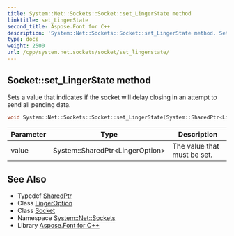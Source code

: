 ```yaml
---
title: System::Net::Sockets::Socket::set_LingerState method
linktitle: set_LingerState
second_title: Aspose.Font for C++
description: 'System::Net::Sockets::Socket::set_LingerState method. Sets a value that indicates if the socket will delay closing in an attempt to send all pending data in C++.'
type: docs
weight: 2500
url: /cpp/system.net.sockets/socket/set_lingerstate/
---
```

## Socket::set_LingerState method


Sets a value that indicates if the socket will delay closing in an attempt to send all pending data.

```cpp
void System::Net::Sockets::Socket::set_LingerState(System::SharedPtr<LingerOption> value)
```


| Parameter | Type | Description |
| --- | --- | --- |
| value | System::SharedPtr\<LingerOption\> | The value that must be set. |

## See Also

* Typedef [SharedPtr](../../../system/sharedptr/)
* Class [LingerOption](../../lingeroption/)
* Class [Socket](../)
* Namespace [System::Net::Sockets](../../)
* Library [Aspose.Font for C++](../../../)
